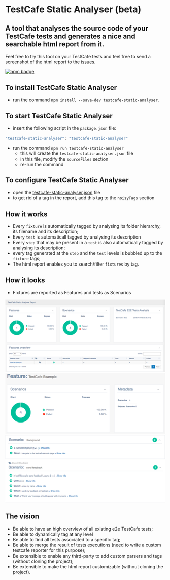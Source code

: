 # TestCafe Static Analyser (beta)

## A tool that analyses the source code of your TestCafe tests and generates a nice and searchable html report from it.

Feel free to try this tool on your TestCafe tests and feel free to send a screenshot of the html report to the [issues](https://github.com/hdorgeval/testcafe-static-analyser/issues).

[![npm badge](https://nodei.co/npm/testcafe-static-analyser.png)](https://npmjs.org/package/testcafe-static-analyser)

## To install TestCafe Static Analyser

* run the command `npm install --save-dev testcafe-static-analyser`.

## To start TestCafe Static Analyser

* insert the following script in the `package.json` file:
```javascript
"testcafe-static-analyser": "testcafe-static-analyser"
```
* run the command `npm run testcafe-static-analyser`
    * this will create the `testcafe-static-analyser.json` file
    * in this file, modify the `sourceFiles` section
    * re-run the command 

## To configure TestCafe Static Analyser

* open the [testcafe-static-analyser.json](testcafe-static-analyser.json) file
* to get rid of a tag in the report, add this tag to the `noisyTags` section

## How it works

* Every `fixture` is automatically tagged by analysing its folder hierarchy, its filename and its description;
* Every `test` is automaticall tagged by analysing its description
* Every `step` that may be present in a `test` is also automatically tagged by analysing its description;
* every tag generated at the `step` and the `test` levels is bubbled up to the `fixture` tags;
* The html report enables you to search/filter `fixtures` by tag.

## How it looks

* Fixtures are reported as Features and tests as Scenarios

![report](media/static-reporter1.png)
![Fixture details](media/static-reporter2.png)
![Fixture details](media/static-reporter3.png)
![Fixture details](media/static-reporter4.png)

## The vision

* Be able to have an high overview of all existing e2e TestCafe tests;
* Be able to dynamically tag at any level
* Be able to find all tests associated to a specific tag;
* Be able to merge the result of tests executions (need to write a custom testcafe reporter for this purpose);
* Be extensible to enable any third-party to add custom parsers and tags (without cloning the project);
* Be extensible to make the html report customizable (without cloning the project).
